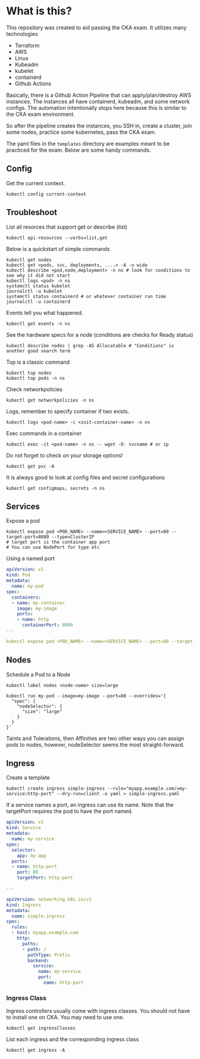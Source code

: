 # What is this?
This repository was created to aid passing the CKA exam. It utilizes many technologies
- Terraform
- AWS
- Linux
- Kubeadm
- kubelet
- containerd
- Github Actions


Basically, there is a Github Action Pipeline that can apply/plan/destroy AWS instances. The instances all have containerd, kubeadm, and some network configs. The automation intentionally stops here because this is similar to the CKA exam environment. 

So after the pipeline creates the instances, you SSH in, create a cluster, join some nodes, practice some kubernetes, pass the CKA exam. 

The yaml files in the `templates` directory are examples meant to be practiced for the exam. Below are some handy commands.


## Config

Get the current context.
```
kubectl config current-context
```

## Troubleshoot

List all resorces that support get or describe (list)
```
kubectl api-resources --verbs=list,get
```

Below is a quickstart of simple commands
```
kubectl get nodes
kubectl get <pods, svc, deployments, ....> -A -o wide
kubectl describe <pod,node,deployment> -n ns # look for conditions to see why it did not start
kubectl logs <pod> -n ns
systemctl status kubelet
journalctl -u kubelet
systemctl status containerd # or whatever container run time
journalctl -u containerd 
```

Events tell you what happened.

```
kubectl get events -n ns
```

See the hardware specs for a node (conditions are checks for Ready status)
```
kubectl describe nodes | grep -A5 Allocatable # "Conditions" is another good search term
```

Top is a classic command
```
kubectl top nodes
kubectl top pods -n ns
```

Check networkpolicies
```
kubectl get networkpolicies -n ns
```

Logs, remember to specify container if two exists.
```
kubectl logs <pod-name> -c <init-container-name> -n ns
```

Exec commands in a container
```
kubectl exec -it <pod-name> -n ns -- wget -O- svcname # or ip
```

Do not forget to check on your storage options!
```
kubectl get pvc -A
```

It is always good to look at config files and secret configurations
```
kubectl get configmaps, secrets -n ns
```

## Services

Expose a pod
```
kubectl expose pod <POD_NAME> --name=<SERVICE_NAME> --port=80 --target-port=8080 --type=ClusterIP
# target port is the container app port
# You can use NodePort for type etc
```

Using a named port
```yaml
apiVersion: v1
kind: Pod
metadata:
  name: my-pod
spec:
  containers:
  - name: my-container
    image: my-image
    ports:
    - name: http
      containerPort: 8080
---

kubectl expose pod <POD_NAME> --name=<SERVICE_NAME> --port=80 --target-port=http --type=ClusterIP
```

## Nodes

Schedule a Pod to a Node
```
kubectl label nodes <node-name> size=large

kubectl run my-pod --image=my-image --port=80 --overrides='{
  "spec": {
    "nodeSelector": {
      "size": "large"
    }
  }
}'
```

Taints and Tolerations, then Affinities are two other ways you can assign pods to nodes, however, nodeSelector seems the most straight-forward. 



## Ingress

Create a template
```
kubectl create ingress simple-ingress --rule="myapp.example.com/=my-service:http-port" --dry-run=client -o yaml > simple-ingress.yaml
```

If a service names a port, an ingress can use its name. Note that the targetPort requires the pod to have the port named.
```yaml
apiVersion: v1
kind: Service
metadata:
  name: my-service
spec:
  selector:
    app: my-app
  ports:
  - name: http-port
    port: 80
    targetPort: http-port

---

apiVersion: networking.k8s.io/v1
kind: Ingress
metadata:
  name: simple-ingress
spec:
  rules:
  - host: myapp.example.com
    http:
      paths:
      - path: /
        pathType: Prefix
        backend:
          service:
            name: my-service
            port:
              name: http-port

```


### Ingress Class

Ingress controllers usually come with ingress classes. You should not have to install one on CKA. You may need to use one.
```
kubectl get ingressClasses
```

List each ingress and the corresponding ingress class
```
kubectl get ingress -A
```

